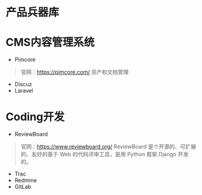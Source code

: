 # 产品兵器库

# CMS内容管理系统

* Pimcore
>官网：https://pimcore.com/
>资产和文档管理
* Discuz
* Laravel


# Coding开发
* ReviewBoard
>官网：https://www.reviewboard.org/
>ReviewBoard 是个开源的、可扩展的、友好的基于 Web 的代码评审工具，是用 Python 框架 Django 开发的。
* Trac
* Redmine
* GitLab
